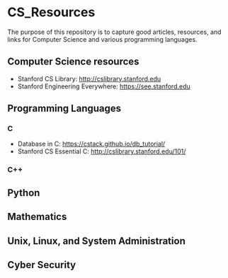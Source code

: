 # CS_Resources
The purpose of this repository is to capture good articles, resources, and links for Computer Science and various programming languages.

## Computer Science resources
* Stanford CS Library: http://cslibrary.stanford.edu
* Stanford Engineering Everywhere: https://see.stanford.edu

## Programming Languages
### C
* Database in C: https://cstack.github.io/db_tutorial/
* Stanford CS Essential C: http://cslibrary.stanford.edu/101/

### C++
## Python

## Mathematics
## Unix, Linux, and System Administration
## Cyber Security
